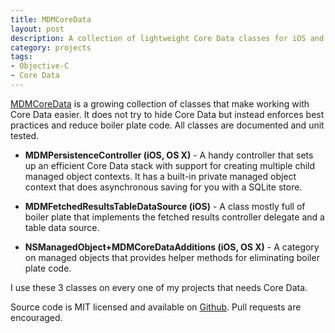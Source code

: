 ```yaml
---
title: MDMCoreData
layout: post
description: A collection of lightweight Core Data classes for iOS and OS X.
category: projects
tags:
- Objective-C
- Core Data
---
```


[MDMCoreData](https://github.com/mmorey/MDMCoreData) is a growing collection of classes that make working with Core Data easier. It does not try to hide Core Data but instead enforces best practices and reduce boiler plate code. All classes are documented and unit tested.

* __MDMPersistenceController (iOS, OS X)__ - A handy controller that sets up an efficient Core Data stack with support for creating multiple child managed object contexts. It has a built-in private managed object context that does asynchronous saving for you with a SQLite store.

* __MDMFetchedResultsTableDataSource (iOS)__ -  A class mostly full of boiler plate that implements the fetched results controller delegate and a table data source.

* __NSManagedObject+MDMCoreDataAdditions (iOS, OS X)__ - A category on managed objects that provides helper methods for eliminating boiler plate code.

I use these 3 classes on every one of my projects that needs Core Data.

Source code is MIT licensed and available on [Github](https://github.com/mmorey/MDMCoreData). Pull requests are encouraged.